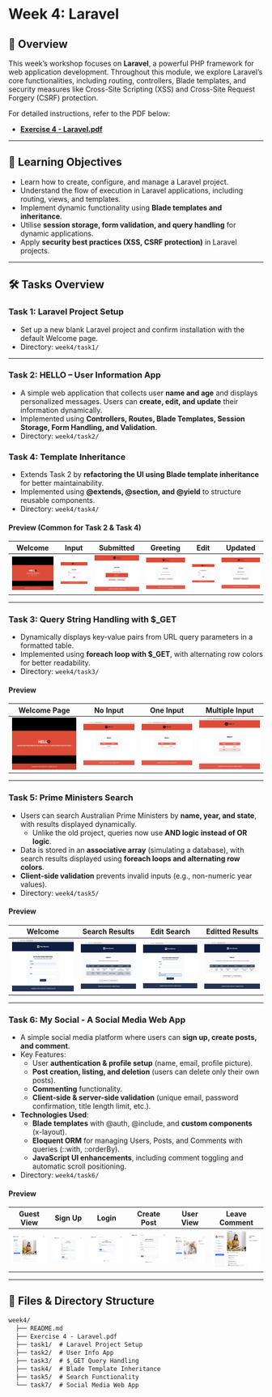 # Week 4: Laravel

## 📝 Overview
This week’s workshop focuses on **Laravel**, a powerful PHP framework for web application development. Throughout this module, we explore Laravel’s core functionalities, including routing, controllers, Blade templates, and security measures like Cross-Site Scripting (XSS) and Cross-Site Request Forgery (CSRF) protection.

For detailed instructions, refer to the PDF below:
- **[Exercise 4 - Laravel.pdf](./Exercise%204%20-%20Laravel.pdf)**

---

## 🎯 Learning Objectives
- Learn how to create, configure, and manage a Laravel project.
- Understand the flow of execution in Laravel applications, including routing, views, and templates.
- Implement dynamic functionality using **Blade templates and inheritance**.
- Utilise **session storage, form validation, and query handling** for dynamic applications.
- Apply **security best practices (XSS, CSRF protection)** in Laravel projects.

---

## 🛠 Tasks Overview

### **Task 1: Laravel Project Setup**
- Set up a new blank Laravel project and confirm installation with the default Welcome page.
- Directory: `week4/task1/`

---

### **Task 2: HELLO – User Information App**
- A simple web application that collects user **name and age** and displays personalized messages. Users can **create, edit, and update** their information dynamically.
- Implemented using **Controllers, Routes, Blade Templates, Session Storage, Form Handling, and Validation**.
- Directory: `week4/task2/`

### **Task 4: Template Inheritance**
- Extends Task 2 by **refactoring the UI using Blade template inheritance** for better maintainability.
- Implemented using **@extends, @section, and @yield** to structure reusable components.
- Directory: `week4/task4/`


#### **Preview (Common for Task 2 & Task 4)**
| Welcome | Input | Submitted | Greeting | Edit | Updated |
|--------------|-----------------|-----------------|-----------------------|------------------|------------------| 
| ![Welcome](./task2/screenshots/welcome.png) | ![Input](./task2/screenshots/form.png) | ![Submitted](./task2/screenshots/submitted.png) | ![Greeting](./task2/screenshots/greeting.png) | ![Edit](./task2/screenshots/edit.png) | ![Updated](./task2/screenshots/updated.png) |

---

### **Task 3: Query String Handling with $_GET**
- Dynamically displays key-value pairs from URL query parameters in a formatted table.
- Implemented using **foreach loop with $_GET**, with alternating row colors for better readability.
- Directory: `week4/task3/`
  
#### **Preview**
| Welcome Page | No Input | One Input | Multiple Input |
|-|-|-|-|
| ![Welcome Page](./task3/screenshots/home.png) | ![No Input](./task3/screenshots/novalue.png) | ![One Input](./task3/screenshots/one.png) | ![Multiple Input](./task3/screenshots/multiple.png) |

---

### **Task 5: Prime Ministers Search**
- Users can search Australian Prime Ministers by **name, year, and state**, with results displayed dynamically.
  - Unlike the old project, queries now use **AND logic instead of OR logic**.
- Data is stored in an **associative array** (simulating a database), with search results displayed using **foreach loops and alternating row colors**.
- **Client-side validation** prevents invalid inputs (e.g., non-numeric year values).
- Directory: `week4/task5/`
  
#### **Preview**
| Welcome | Search Results | Edit Search | Editted Results |
|-|-|-|-|
| ![Welcome Page](./task5/screenshots/home.png) | ![Search Results](./task5/screenshots/results.png) | ![Edit Search](./task5/screenshots/edit.png) | ![Editted Results](./task5/screenshots/editted.png) |

---

### **Task 6: My Social - A Social Media Web App**
- A simple social media platform where users can **sign up, create posts, and comment**.
- Key Features:
  - User **authentication & profile setup** (name, email, profile picture).
  - **Post creation, listing, and deletion** (users can delete only their own posts).
  - **Commenting** functionality.
  - **Client-side & server-side validation** (unique email, password confirmation, title length limit, etc.).
- **Technologies Used**:
  - **Blade templates** with @auth, @include, and **custom components** (x-layout).
  - **Eloquent ORM** for managing Users, Posts, and Comments with queries (::with, ::orderBy).
  - **JavaScript UI enhancements**, including comment toggling and automatic scroll positioning.
- Directory: `week4/task6/`
  
#### **Preview**
| Guest View | Sign Up | Login | Create Post | User View | Leave Comment |
|-|-|-|-|-|-|
| ![Guest View](./task6/screenshots/guest.png) | ![Sign Up](./task6/screenshots/signup.png) | ![Login](./task6/screenshots/login.png) | ![Create Post](./task6/screenshots/post.png) | ![User View](./task6/screenshots/user.png) | ![Leave Comment](./task6/screenshots/comment.png) |

---

## 📂 Files & Directory Structure
```text
week4/
  ├── README.md
  ├── Exercise 4 - Laravel.pdf
  ├── task1/  # Laravel Project Setup
  ├── task2/  # User Info App
  ├── task3/  # $_GET Query Handling
  ├── task4/  # Blade Template Inheritance
  ├── task5/  # Search Functionality
  └── task7/  # Social Media Web App
```